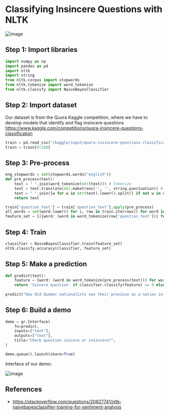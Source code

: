 # Classifying Insincere Questions with NLTK

![image](https://github.com/hughiephan/DPL/assets/16631121/9e311b08-1e5e-47dd-bc76-ec471c36d6c8)

## Step 1: Import libraries
```python
import numpy as np 
import pandas as pd 
import nltk
import string
from nltk.corpus import stopwords
from nltk.tokenize import word_tokenize 
from nltk.classify import NaiveBayesClassifier
```

## Step 2: Import dataset
Our dataset is from the Quora Kaggle competition, where we have to develop models that identify and flag insincere questions https://www.kaggle.com/competitions/quora-insincere-questions-classification
```python
train = pd.read_csv("/kaggle/input/quora-insincere-questions-classification/train.csv")
train = train[0:100]
```

## Step 3: Pre-process
```python
eng_stopwords = set(stopwords.words("english"))
def pre_process(text):
    text = " ".join(word_tokenize(str(text))) # Tokenize
    text = text.translate(str.maketrans('', '', string.punctuation)) # Remove punctuation
    text = " ".join([w for w in str(text).lower().split() if not w in eng_stopwords]) # Remove stopwords in the text
    return text

train['question_text'] = train['question_text'].apply(pre_process)
all_words = set(word.lower() for i, row in train.iterrows() for word in word_tokenize(row['question_text']))
feature_set = [({word: (word in word_tokenize(row['question_text'])) for word in all_words}, row['target']) for i, row in train.iterrows()]
```

## Step 4: Train
```python
classifier = NaiveBayesClassifier.train(feature_set)
nltk.classify.accuracy(classifier, feature_set)
```

## Step 5: Make a prediction
```python
def predict(text):
    feature = {word: (word in word_tokenize(pre_process(text))) for word in all_words}
    return 'Sincere question' if classifier.classify(feature) == 0 else 'Insincere question'
    
predict("How did Quebec nationalists see their province as a nation in the 1960s?")
```

## Step 6: Build a demo
```python
demo = gr.Interface(
    fn=predict,
    inputs=["text"],
    outputs=["text"],
    title="Check question sincere or insincere?",
)

demo.queue().launch(share=True)
```

Interface of our demo:

![image](https://github.com/hughiephan/DPL/assets/16631121/34f56380-3a73-4071-86be-c478ab3fcc0a)

## References
- https://stackoverflow.com/questions/20827741/nltk-naivebayesclassifier-training-for-sentiment-analysis
